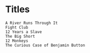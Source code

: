 # Titles

    A River Runs Through It
    Fight Club
    12 Years a Slave
    The Big Short
    12 Monkeys
    The Curious Case of Benjamin Button
